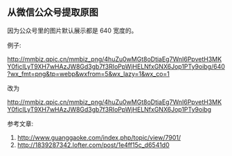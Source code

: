## 从微信公众号提取原图

因为公众号里的图片默认展示都是 640 宽度的。

例子:

http://mmbiz.qpic.cn/mmbiz_png/4huZu0wMGt8oDtiaEg7WnI6PpvetH3MKY0ficILyT9XH7wHAzJW8Gd3gb7f3RIoPpWjHELNfxGNX6Jop1PTy9oibg/640?wx_fmt=png&tp=webp&wxfrom=5&wx_lazy=1&wx_co=1

改为

http://mmbiz.qpic.cn/mmbiz_png/4huZu0wMGt8oDtiaEg7WnI6PpvetH3MKY0ficILyT9XH7wHAzJW8Gd3gb7f3RIoPpWjHELNfxGNX6Jop1PTy9oibg


参考文章:

1. http://www.guanggaoke.com/index.php/topic/view/7901/
2. http://1839287342.lofter.com/post/1e4ff15c_d6541d0
